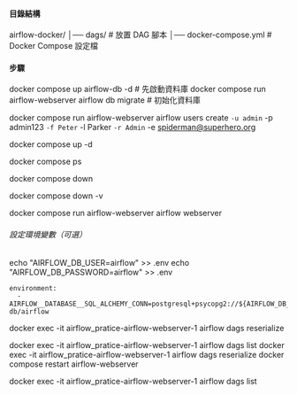 #### 目錄結構
airflow-docker/
│── dags/                # 放置 DAG 腳本
│── docker-compose.yml   # Docker Compose 設定檔


#### 步驟
<!-- 在 dags/ 資料夾內新增 example_dag.py -->

<!-- 初始化資料庫 -->
docker compose up airflow-db -d  # 先啟動資料庫
docker compose run airflow-webserver airflow db migrate  # 初始化資料庫

<!-- 建立管理員帳號 -->
docker compose run airflow-webserver airflow users create `
    -u admin `
    -p admin123 `
    -f Peter `
    -l Parker `
    -r Admin `
    -e spiderman@superhero.org

<!-- 啟動 Airflow -->
docker compose up -d
    <!--
    這將會啟動：
        - Web UI（http://localhost:8080）
        - Scheduler
        - Worker
        - Database（PostgreSQL）
    -->

<!-- 確認服務是否啟動 -->
docker compose ps

<!-- 進入 Airflow UI（http://localhost:8080）測試 DAG -->
<!-- admin, admin123 -->

<!-- 停止容器 -->
docker compose down
<!-- 刪除所有資料（⚠️會刪除所有 Airflow 設定） -->
docker compose down -v


<!-- 手動啟動 Web Server -->
docker compose run airflow-webserver airflow webserver


###### 設定環境變數（可選）
<!-- 若不想在 docker-compose.yml 中硬編碼資料庫密碼，可以使用 .env -->
echo "AIRFLOW_DB_USER=airflow" >> .env
echo "AIRFLOW_DB_PASSWORD=airflow" >> .env
<!-- 然後修改 docker-compose.yml -->
    environment:
      - AIRFLOW__DATABASE__SQL_ALCHEMY_CONN=postgresql+psycopg2://${AIRFLOW_DB_USER}:${AIRFLOW_DB_PASSWORD}@airflow-db/airflow

<!-- 手動刷新 DAGs -->
docker exec -it airflow_pratice-airflow-webserver-1 airflow dags reserialize
<!-- 直接 刪除 Web Server 的 cache -->
docker exec -it airflow_pratice-airflow-webserver-1 airflow dags list
docker exec -it airflow_pratice-airflow-webserver-1 airflow dags reserialize
docker compose restart airflow-webserver

<!-- 測試 DAG 是否有效 -->
docker exec -it airflow_pratice-airflow-webserver-1 airflow dags list

